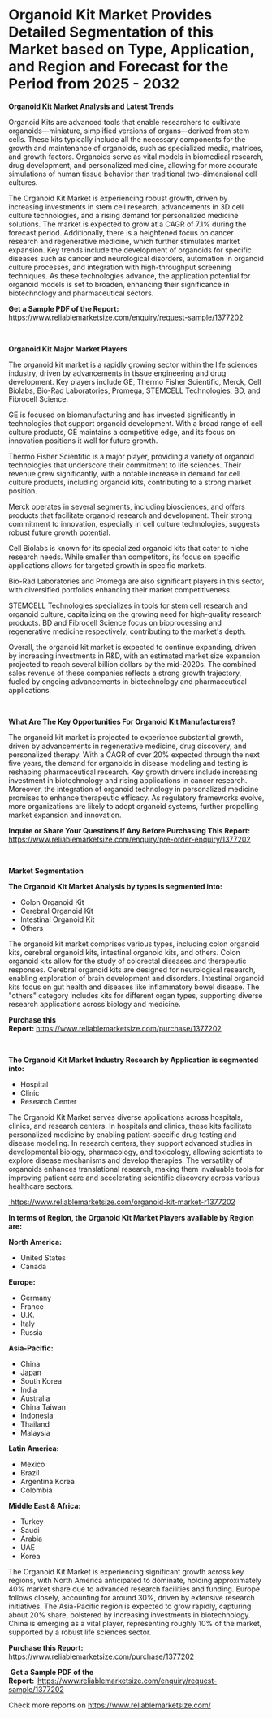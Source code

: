 <p><h1>Organoid Kit Market Provides Detailed Segmentation of this Market based on Type, Application, and Region and Forecast for the Period from 2025 - 2032</h1></p><p><strong>Organoid Kit Market Analysis and Latest Trends</strong></p>
<p><p>Organoid Kits are advanced tools that enable researchers to cultivate organoids—miniature, simplified versions of organs—derived from stem cells. These kits typically include all the necessary components for the growth and maintenance of organoids, such as specialized media, matrices, and growth factors. Organoids serve as vital models in biomedical research, drug development, and personalized medicine, allowing for more accurate simulations of human tissue behavior than traditional two-dimensional cell cultures.</p><p>The Organoid Kit Market is experiencing robust growth, driven by increasing investments in stem cell research, advancements in 3D cell culture technologies, and a rising demand for personalized medicine solutions. The market is expected to grow at a CAGR of 7.1% during the forecast period. Additionally, there is a heightened focus on cancer research and regenerative medicine, which further stimulates market expansion. Key trends include the development of organoids for specific diseases such as cancer and neurological disorders, automation in organoid culture processes, and integration with high-throughput screening techniques. As these technologies advance, the application potential for organoid models is set to broaden, enhancing their significance in biotechnology and pharmaceutical sectors.</p></p>
<p><strong>Get a Sample PDF of the Report:&nbsp;</strong> <a href="https://www.reliablemarketsize.com/enquiry/request-sample/1377202?utm_campaign=1143&utm_medium=2&utm_source=Github&utm_content=ia&utm_term=13012025&utm_id=organoid-kit">https://www.reliablemarketsize.com/enquiry/request-sample/1377202</a></p>
<p>&nbsp;</p>
<p><strong>Organoid Kit Major Market Players</strong></p>
<p><p>The organoid kit market is a rapidly growing sector within the life sciences industry, driven by advancements in tissue engineering and drug development. Key players include GE, Thermo Fisher Scientific, Merck, Cell Biolabs, Bio-Rad Laboratories, Promega, STEMCELL Technologies, BD, and Fibrocell Science.</p><p>GE is focused on biomanufacturing and has invested significantly in technologies that support organoid development. With a broad range of cell culture products, GE maintains a competitive edge, and its focus on innovation positions it well for future growth.</p><p>Thermo Fisher Scientific is a major player, providing a variety of organoid technologies that underscore their commitment to life sciences. Their revenue grew significantly, with a notable increase in demand for cell culture products, including organoid kits, contributing to a strong market position.</p><p>Merck operates in several segments, including biosciences, and offers products that facilitate organoid research and development. Their strong commitment to innovation, especially in cell culture technologies, suggests robust future growth potential.</p><p>Cell Biolabs is known for its specialized organoid kits that cater to niche research needs. While smaller than competitors, its focus on specific applications allows for targeted growth in specific markets.</p><p>Bio-Rad Laboratories and Promega are also significant players in this sector, with diversified portfolios enhancing their market competitiveness. </p><p>STEMCELL Technologies specializes in tools for stem cell research and organoid culture, capitalizing on the growing need for high-quality research products. BD and Fibrocell Science focus on bioprocessing and regenerative medicine respectively, contributing to the market's depth.</p><p>Overall, the organoid kit market is expected to continue expanding, driven by increasing investments in R&D, with an estimated market size expansion projected to reach several billion dollars by the mid-2020s. The combined sales revenue of these companies reflects a strong growth trajectory, fueled by ongoing advancements in biotechnology and pharmaceutical applications.</p></p>
<p>&nbsp;</p>
<p><strong>What Are The Key Opportunities For Organoid Kit Manufacturers?</strong></p>
<p><p>The organoid kit market is projected to experience substantial growth, driven by advancements in regenerative medicine, drug discovery, and personalized therapy. With a CAGR of over 20% expected through the next five years, the demand for organoids in disease modeling and testing is reshaping pharmaceutical research. Key growth drivers include increasing investment in biotechnology and rising applications in cancer research. Moreover, the integration of organoid technology in personalized medicine promises to enhance therapeutic efficacy. As regulatory frameworks evolve, more organizations are likely to adopt organoid systems, further propelling market expansion and innovation.</p></p>
<p><strong>Inquire or Share Your Questions If Any Before Purchasing This Report:</strong> <a href="https://www.reliablemarketsize.com/enquiry/pre-order-enquiry/1377202?utm_campaign=1143&utm_medium=2&utm_source=Github&utm_content=ia&utm_term=13012025&utm_id=organoid-kit">https://www.reliablemarketsize.com/enquiry/pre-order-enquiry/1377202</a></p>
<p>&nbsp;</p>
<p><strong>Market Segmentation</strong></p>
<p><strong>The Organoid Kit Market Analysis by types is segmented into:</strong></p>
<p><ul><li>Colon Organoid Kit</li><li>Cerebral Organoid Kit</li><li>Intestinal Organoid Kit</li><li>Others</li></ul></p>
<p><p>The organoid kit market comprises various types, including colon organoid kits, cerebral organoid kits, intestinal organoid kits, and others. Colon organoid kits allow for the study of colorectal diseases and therapeutic responses. Cerebral organoid kits are designed for neurological research, enabling exploration of brain development and disorders. Intestinal organoid kits focus on gut health and diseases like inflammatory bowel disease. The "others" category includes kits for different organ types, supporting diverse research applications across biology and medicine.</p></p>
<p><strong>Purchase this Report:&nbsp;</strong><a href="https://www.reliablemarketsize.com/purchase/1377202?utm_campaign=1143&utm_medium=2&utm_source=Github&utm_content=ia&utm_term=13012025&utm_id=organoid-kit">https://www.reliablemarketsize.com/purchase/1377202</a></p>
<p>&nbsp;</p>
<p><strong>The Organoid Kit Market Industry Research by Application is segmented into:</strong></p>
<p><ul><li>Hospital</li><li>Clinic</li><li>Research Center</li></ul></p>
<p><p>The Organoid Kit Market serves diverse applications across hospitals, clinics, and research centers. In hospitals and clinics, these kits facilitate personalized medicine by enabling patient-specific drug testing and disease modeling. In research centers, they support advanced studies in developmental biology, pharmacology, and toxicology, allowing scientists to explore disease mechanisms and develop therapies. The versatility of organoids enhances translational research, making them invaluable tools for improving patient care and accelerating scientific discovery across various healthcare sectors.</p></p>
<p><a href="https://www.reliablemarketsize.com/organoid-kit-market-r1377202?utm_campaign=1143&utm_medium=2&utm_source=Github&utm_content=ia&utm_term=13012025&utm_id=organoid-kit">&nbsp;https://www.reliablemarketsize.com/organoid-kit-market-r1377202</a></p>
<p><strong>In terms of Region, the Organoid Kit Market Players available by Region are:</strong></p>
<p>
    <p> <strong> North America: </strong>
        <ul>
            <li>United States</li>
            <li>Canada</li>
        </ul>
        </p> 
    <p> <strong> Europe: </strong>
        <ul>
            <li>Germany</li>
            <li>France</li>
            <li>U.K.</li>
            <li>Italy</li>
            <li>Russia</li>
        </ul>
        </p> 
    <p> <strong> Asia-Pacific: </strong>
        <ul>
            <li>China</li>
            <li>Japan</li>
            <li>South Korea</li>
            <li>India</li>
            <li>Australia</li>
            <li>China Taiwan</li>
            <li>Indonesia</li>
            <li>Thailand</li>
            <li>Malaysia</li>
        </ul>
        </p> 
    <p> <strong> Latin America: </strong>
        <ul>
            <li>Mexico</li>
            <li>Brazil</li>
            <li>Argentina Korea</li>
            <li>Colombia</li>
        </ul>
        </p> 
    <p> <strong> Middle East & Africa: </strong>
        <ul>
            <li>Turkey</li>
            <li>Saudi</li>
            <li>Arabia</li>
            <li>UAE</li>
            <li>Korea</li>
        </ul>
    </p>
    </p>
<p><p>The Organoid Kit Market is experiencing significant growth across key regions, with North America anticipated to dominate, holding approximately 40% market share due to advanced research facilities and funding. Europe follows closely, accounting for around 30%, driven by extensive research initiatives. The Asia-Pacific region is expected to grow rapidly, capturing about 20% share, bolstered by increasing investments in biotechnology. China is emerging as a vital player, representing roughly 10% of the market, supported by a robust life sciences sector.</p></p>
<p><strong>Purchase this Report: </strong><a href="https://www.reliablemarketsize.com/purchase/1377202?utm_campaign=1143&utm_medium=2&utm_source=Github&utm_content=ia&utm_term=13012025&utm_id=organoid-kit">https://www.reliablemarketsize.com/purchase/1377202</a></p>
<p>&nbsp;<strong>Get a Sample PDF of the Report:&nbsp;&nbsp;</strong><a href="https://www.reliablemarketsize.com/enquiry/request-sample/1377202?utm_campaign=1143&utm_medium=2&utm_source=Github&utm_content=ia&utm_term=13012025&utm_id=organoid-kit">https://www.reliablemarketsize.com/enquiry/request-sample/1377202</a></p>
<p><strong></strong></p>
<p>Check more reports on <a href="https://www.reliablemarketsize.com/?utm_campaign=1143&utm_medium=2&utm_source=Github&utm_content=ia&utm_term=13012025&utm_id=organoid-kit">https://www.reliablemarketsize.com/</a></p>
